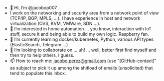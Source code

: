- 👋 Hi, I’m @jacobop007
- I work on the networking and security area from a network point of view (TCP/IP, BGP, MPLS, ...). I have experience in host and network virtualization (OVS, KVM, VMWare, SDN ...).
- 👀 I’m interested in home automation ... you know, interaction with IoT stuff, secure it and being able to build my own logic. Raspberry fan.
- 🌱 I’m currently learning docker/kubernetes, Python, various API types (ElasticSearch, Telegram ...) 
- 💞️ I’m looking to collaborate on ... uh! ... well, better first find myself and then try to help others, I guess.
- 📫 How to reach me: jacobo.perez@gmail.com (use "[GitHub-contact]" as subject to pick it up among the shitload of emails (unsolicited) that tend to populate this inbox.

<!---
jacobop007/jacobop007 is a ✨ special ✨ repository because its `README.md` (this file) appears on your GitHub profile.
You can click the Preview link to take a look at your changes.
--->

